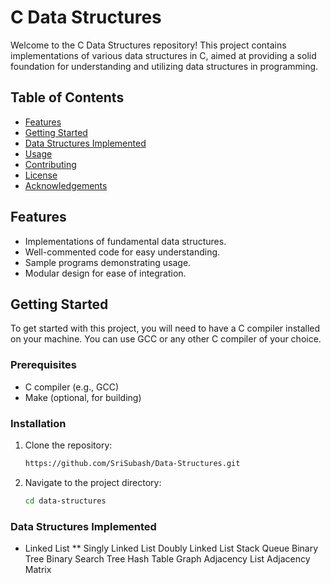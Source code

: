 # C Data Structures

Welcome to the C Data Structures repository! This project contains implementations of various data structures in C, aimed at providing a solid foundation for understanding and utilizing data structures in programming.

## Table of Contents

- [Features](#features)
- [Getting Started](#getting-started)
- [Data Structures Implemented](#data-structures-implemented)
- [Usage](#usage)
- [Contributing](#contributing)
- [License](#license)
- [Acknowledgements](#acknowledgements)

## Features

- Implementations of fundamental data structures.
- Well-commented code for easy understanding.
- Sample programs demonstrating usage.
- Modular design for ease of integration.

## Getting Started

To get started with this project, you will need to have a C compiler installed on your machine. You can use GCC or any other C compiler of your choice.

### Prerequisites

- C compiler (e.g., GCC)
- Make (optional, for building)

### Installation

1. Clone the repository:
   ```bash
   https://github.com/SriSubash/Data-Structures.git

2. Navigate to the project directory:
   ```bash
   cd data-structures

### Data Structures Implemented
* Linked List
** Singly Linked List
Doubly Linked List
Stack
Queue
Binary Tree
Binary Search Tree
Hash Table
Graph
Adjacency List
Adjacency Matrix
